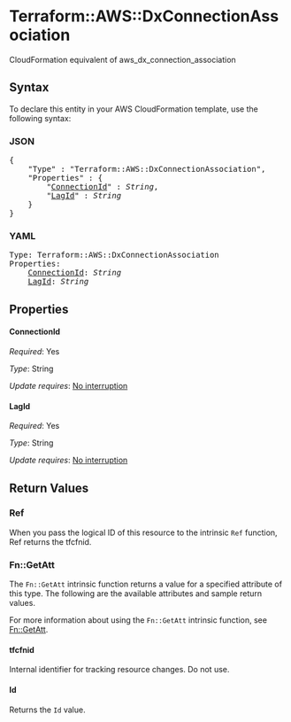 # Terraform::AWS::DxConnectionAssociation

CloudFormation equivalent of aws_dx_connection_association

## Syntax

To declare this entity in your AWS CloudFormation template, use the following syntax:

### JSON

<pre>
{
    "Type" : "Terraform::AWS::DxConnectionAssociation",
    "Properties" : {
        "<a href="#connectionid" title="ConnectionId">ConnectionId</a>" : <i>String</i>,
        "<a href="#lagid" title="LagId">LagId</a>" : <i>String</i>
    }
}
</pre>

### YAML

<pre>
Type: Terraform::AWS::DxConnectionAssociation
Properties:
    <a href="#connectionid" title="ConnectionId">ConnectionId</a>: <i>String</i>
    <a href="#lagid" title="LagId">LagId</a>: <i>String</i>
</pre>

## Properties

#### ConnectionId

_Required_: Yes

_Type_: String

_Update requires_: [No interruption](https://docs.aws.amazon.com/AWSCloudFormation/latest/UserGuide/using-cfn-updating-stacks-update-behaviors.html#update-no-interrupt)

#### LagId

_Required_: Yes

_Type_: String

_Update requires_: [No interruption](https://docs.aws.amazon.com/AWSCloudFormation/latest/UserGuide/using-cfn-updating-stacks-update-behaviors.html#update-no-interrupt)

## Return Values

### Ref

When you pass the logical ID of this resource to the intrinsic `Ref` function, Ref returns the tfcfnid.

### Fn::GetAtt

The `Fn::GetAtt` intrinsic function returns a value for a specified attribute of this type. The following are the available attributes and sample return values.

For more information about using the `Fn::GetAtt` intrinsic function, see [Fn::GetAtt](https://docs.aws.amazon.com/AWSCloudFormation/latest/UserGuide/intrinsic-function-reference-getatt.html).

#### tfcfnid

Internal identifier for tracking resource changes. Do not use.

#### Id

Returns the <code>Id</code> value.

